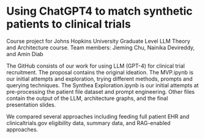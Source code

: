 # Using ChatGPT4 to match synthetic patients to clinical trials
Course project for Johns Hopkins University Graduate Level LLM Theory and Architecture course.
Team members:  Jieming Chu, Nainika Devireddy, and Amin Diab

The GitHub consists of our work for using LLM (GPT-4) for clinical trial recruitment. The proposal contains the original ideation. The MVP.ipynb is our initial attempts and exploration, trying different methods, prompts and querying techniques. The Synthea Exploration.ipynb is our initial attempts at pre-processing the patient file dataset and prompt engineering. Other files contain the output of the LLM, architecture graphs, and the final presentation slides.

We compared several approaches including feeding full patient EHR and clinicaltrials.gov eligibility data, summary data, and RAG-enabled approaches.

